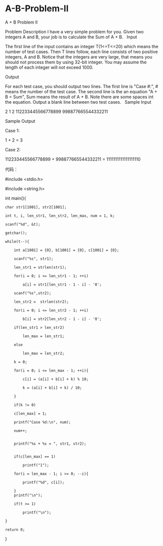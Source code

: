 # A-B-Problem-II

A + B Problem II

Problem Description
I have a very simple problem for you. Given two integers A and B, your job is to calculate the Sum of A + B.
 
Input

The first line of the input contains an integer T(1<=T<=20) which means the number of test cases. Then T lines follow, each line consists of two positive integers, A and B. Notice that the integers are very large, that means you should not process them by using 32-bit integer. You may assume the length of each integer will not exceed 1000. 

Output

For each test case, you should output two lines. The first line is "Case #:", # means the number of the test case. The second line is the an equation "A + B = Sum", Sum means the result of A + B. Note there are some spaces int the equation. Output a blank line between two test cases.
 
Sample Input

2
1 2
112233445566778899 998877665544332211
 
 
Sample Output

Case 1:

1 + 2 = 3

Case 2:

112233445566778899 + 998877665544332211 = 1111111111111111110 

代码：

#include <stdio.h>

#include <string.h>

int main(){

    char str1[1001], str2[1001];
    
    int t, i, len_str1, len_str2, len_max, num = 1, k;
    
    scanf("%d", &t);
    
    getchar();
    
    while(t--){
    
        int a[1001] = {0}, b[1001] = {0}, c[1001] = {0};
        
        scanf("%s", str1);
        
        len_str1 = strlen(str1);
        
        for(i = 0; i <= len_str1 - 1; ++i)
        
            a[i] = str1[len_str1 - 1 - i] - '0';
            
        scanf("%s",str2);
        
        len_str2 =  strlen(str2);
        
        for(i = 0; i <= len_str2 - 1; ++i)
        
            b[i] = str2[len_str2 - 1 - i] - '0';
            
        if(len_str1 > len_str2)
        
            len_max = len_str1;
            
        else
        
            len_max = len_str2;
            
        k = 0;
        
        for(i = 0; i <= len_max - 1; ++i){
        
            c[i] = (a[i] + b[i] + k) % 10;
            
            k = (a[i] + b[i] + k) / 10;
            
        }
        
        if(k != 0)
        
        c[len_max] = 1;
        
        printf("Case %d:\n", num);
        
        num++;
        
        
        printf("%s + %s = ", str1, str2);
        
        
        if(c[len_max] == 1)
        
            printf("1");
            
        for(i = len_max - 1; i >= 0; --i){
        
            printf("%d", c[i]);
            
        }
        printf("\n");
        
        if(t >= 1)
        
            printf("\n");
            
    }
    
    return 0;
    

}
